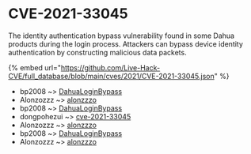 # CVE-2021-33045

The identity authentication bypass vulnerability found in some Dahua products during the login process. Attackers can bypass device identity authentication by constructing malicious data packets.

{% embed url="https://github.com/Live-Hack-CVE/full_database/blob/main/cves/2021/CVE-2021-33045.json" %}


* bp2008 ~> [DahuaLoginBypass](https://www.alice-snow.ru/2021/database/cve-2021-33045/dahualoginbypass-bp2008)
* Alonzozzz ~> [alonzzzo](https://www.alice-snow.ru/2021/database/cve-2021-33045/alonzzzo-alonzozzz)
* bp2008 ~> [DahuaLoginBypass](https://www.alice-snow.ru/2021/database/cve-2021-33045/dahualoginbypass-bp2008)
* dongpohezui ~> [cve-2021-33045](https://www.alice-snow.ru/2021/database/cve-2021-33045/cve-2021-33045-dongpohezui)
* Alonzozzz ~> [alonzzzo](https://www.alice-snow.ru/2021/database/cve-2021-33045/alonzzzo-alonzozzz)
* bp2008 ~> [DahuaLoginBypass](https://www.alice-snow.ru/2021/database/cve-2021-33045/dahualoginbypass-bp2008)
* Alonzozzz ~> [alonzzzo](https://www.alice-snow.ru/2021/database/cve-2021-33045/alonzzzo-alonzozzz)